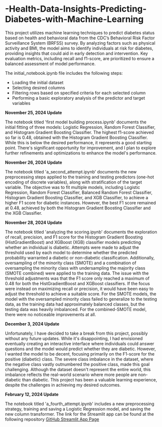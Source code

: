 # -Health-Data-Insights-Predicting-Diabetes-with-Machine-Learning

This project utilizes machine learning techniques to predict diabetes status based on health and behavioral data from the CDC’s Behavioral Risk Factor Surveillance System (BRFSS) survey. By analyzing factors such as physical activity and BMI, the model aims to identify individuals at risk for diabetes, providing insights that could aid in early detection and intervention. Key evaluation metrics, including recall and f1-score, are prioritized to ensure a balanced assessment of model performance.

The initial_notebook.ipynb file includes the following steps:
* Loading the initial dataset
* Selecting desired columns
* Filtering rows based on specified criteria for each selected column
* Performing a basic exploratory analysis of the predictor and target variables


**November 25, 2024 Update**

The notebook titled 'first model building process.ipynb' documents the initial fitting of three models: Logistic Regression, Random Forest Classifier, and Histogram Gradient Boosting Classifier. The highest f1-score achieved so far is 0.48, obtained with the Histogram Gradient Boosting Classifier. While this is below the desired performance, it represents a good starting point. There's significant opportunity for improvement, and I plan to explore further refinements and optimizations to enhance the model's performance.


**November 26, 2024 Update**

The notebook titled 'a_second_attempt.ipynb' documents the new preprocessing steps applied to the training and testing predictors (one-hot encoding of discrete variables), along with stratification of the target variable. The objective was to fit multiple models, including Logistic Regression, Random Forest Classifier, Balanced Random Forest Classifier, Histogram Gradient Boosting Classifier, and XGB Classifier, to achieve a higher F1 score for diabetic instances. However, the best F1 score remained at 0.48, achieved by both the Histogram Gradient Boosting Classifier and the XGB Classifier.


**November 28, 2024 Update**

The notebook titled 'analyzing the scoring.ipynb' documents the exploration of recall, precision, and F1 score for the Histogram Gradient Boosting (HistGradientBoost) and XGBoost (XGB) classifier models predicting whether an individual is diabetic. Attempts were made to adjust the threshold used by each model to determine whether the predicted probability warranted a diabetic or non-diabetic classification. Additionally, oversampling of the minority class (SMOTE) and a combination of oversampling the minority class with undersampling the majority class (SMOTE combined) were applied to the training data. The issue with the threshold adjustments was that the F1 score only reached a maximum of 0.48 for both the HistGradientBoost and XGBoost classifiers. If the focus were instead on maximizing recall or precision, it would have been easy to adjust the threshold to achieve a suitable score. For the SMOTE models, the model with the oversampled minority class failed to generalize to the testing data, as the training data had approximately balanced classes, but the testing data was heavily imbalanced. For the combined-SMOTE model, there were no noticeable improvements at all.


**December 3, 2024 Update**

Unfortunately, I have decided to take a break from this project, possibly without any future updates. While it's disappointing, I had envisioned eventually creating an interactive interface where individuals could answer questions and the model would predict whether they are diabetic. However, I wanted the model to be decent, focusing primarily on the F1-score for the positive (diabetic) class. The severe class imbalance in the dataset, where the negative class vastly outnumbered the positive class, made this goal challenging. Although the dataset doesn't represent the entire world, this imbalance reflects the real-world scenario where more people are non-diabetic than diabetic. This project has been a valuable learning experience, despite the challenges in achieving my desired outcomes.



**February 12, 2024 Update**

The notebook titled 'a_fourth_attempt.ipynb' includes a new preprocessing strategy, training and saving a Logistic Regression model, and saving the new column transformer. 
The link for the Streamlit app can be found at the following repository [GitHub Streamlit App Page](https://github.com/Cstan1987stat/Diabetic-Prediction-App-Site)
